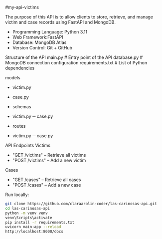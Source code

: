 #my-api-victims

The purpose of this API is to allow clients to store, retrieve, and manage victim and case records using FastAPI and MongoDB.  

- Programming Language: Python 3.11
- Web Framework:FastAPI
- Database: MongoDB Atlas
- Version Control: Git + GitHub

Structure of the API
main.py # Entry point of the API
database.py # MongoDB connection configuration
requirements.txt # List of Python dependencies

models
- victim.py
- case.py

- schemas
- victim.py
  ─ case.py

- routes
- victim.py
  ─ case.py

API Endpoints
Victims
- "GET /victims" – Retrieve all victims
- "POST /victims" – Add a new victim

Cases
- "GET /cases" – Retrieve all cases
- "POST /cases" – Add a new case

Run locally:
   ```bash
   git clone https://github.com/claraarolin-coder/las-carinosas-api.git
   cd las-carinosas-api
python -m venv venv
venv\Scripts\activate
pip install -r requirements.txt
uvicorn main:app --reload
http://localhost:8000/docs




